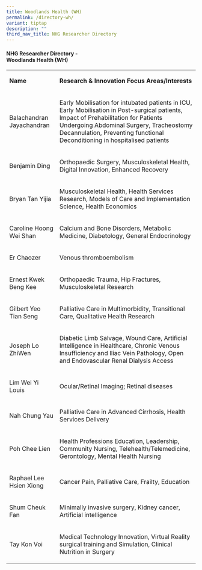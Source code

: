 ```yaml
---
title: Woodlands Health (WH)
permalink: /directory-wh/
variant: tiptap
description: ""
third_nav_title: NHG Researcher Directory
---
```

<h4><strong>NHG Researcher Directory -<br>Woodlands Health (WH)</strong></h4>
<p></p>
<table style="minWidth: 50px">
<colgroup>
<col>
<col>
</colgroup>
<tbody>
<tr>
<td rowspan="1" colspan="1">
<p><strong>Name</strong>
</p>
</td>
<td rowspan="1" colspan="1">
<p><strong>Research&nbsp;&amp; Innovation&nbsp;Focus Areas/Interests</strong>
</p>
</td>
</tr>
<tr>
<td rowspan="1" colspan="1">
<p>Balachandran Jayachandran</p>
</td>
<td rowspan="1" colspan="1">
<p>Early Mobilisation for intubated patients in ICU, Early Mobilisation in
Post-surgical patients, Impact of Prehabilitation for Patients Undergoing
Abdominal Surgery, Tracheostomy Decannulation, Preventing functional Deconditioning
in hospitalised patients</p>
</td>
</tr>
<tr>
<td rowspan="1" colspan="1">
<p>Benjamin Ding</p>
</td>
<td rowspan="1" colspan="1">
<p>Orthopaedic Surgery, Musculoskeletal Health, Digital Innovation, Enhanced
Recovery</p>
</td>
</tr>
<tr>
<td rowspan="1" colspan="1">
<p>Bryan Tan Yijia</p>
</td>
<td rowspan="1" colspan="1">
<p>Musculoskeletal Health, Health Services Research, Models of Care and Implementation
Science, Health Economics</p>
</td>
</tr>
<tr>
<td rowspan="1" colspan="1">
<p>Caroline Hoong Wei Shan</p>
</td>
<td rowspan="1" colspan="1">
<p>Calcium and Bone Disorders, Metabolic Medicine, Diabetology, General Endocrinology</p>
</td>
</tr>
<tr>
<td rowspan="1" colspan="1">
<p>Er Chaozer</p>
</td>
<td rowspan="1" colspan="1">
<p>Venous thromboembolism</p>
</td>
</tr>
<tr>
<td rowspan="1" colspan="1">
<p>Ernest Kwek Beng Kee</p>
</td>
<td rowspan="1" colspan="1">
<p>Orthopaedic Trauma, Hip Fractures, Musculoskeletal Research</p>
</td>
</tr>
<tr>
<td rowspan="1" colspan="1">
<p>Gilbert Yeo Tian Seng</p>
</td>
<td rowspan="1" colspan="1">
<p>Palliative Care in Multimorbidity, Transitional Care, Qualitative Health
Research</p>
</td>
</tr>
<tr>
<td rowspan="1" colspan="1">
<p>Joseph Lo ZhiWen</p>
</td>
<td rowspan="1" colspan="1">
<p>Diabetic Limb Salvage, Wound Care, Artificial Intelligence in Healthcare,
Chronic Venous Insufficiency and Iliac Vein Pathology, Open and Endovascular
Renal Dialysis Access&nbsp;</p>
</td>
</tr>
<tr>
<td rowspan="1" colspan="1">
<p>Lim Wei Yi Louis</p>
</td>
<td rowspan="1" colspan="1">
<p>Ocular/Retinal Imaging; Retinal diseases</p>
</td>
</tr>
<tr>
<td rowspan="1" colspan="1">
<p>Nah Chung Yau</p>
</td>
<td rowspan="1" colspan="1">
<p>Palliative Care in Advanced Cirrhosis, Health Services Delivery</p>
</td>
</tr>
<tr>
<td rowspan="1" colspan="1">
<p>Poh Chee Lien</p>
</td>
<td rowspan="1" colspan="1">
<p>Health Professions Education, Leadership, Community Nursing, Telehealth/Telemedicine,
Gerontology, Mental Health Nursing</p>
</td>
</tr>
<tr>
<td rowspan="1" colspan="1">
<p>Raphael Lee Hsien Xiong</p>
</td>
<td rowspan="1" colspan="1">
<p>Cancer Pain, Palliative Care, Frailty, Education</p>
</td>
</tr>
<tr>
<td rowspan="1" colspan="1">
<p>Shum Cheuk Fan</p>
</td>
<td rowspan="1" colspan="1">
<p>Minimally invasive surgery, Kidney cancer, Artificial intelligence</p>
</td>
</tr>
<tr>
<td rowspan="1" colspan="1">
<p>Tay Kon Voi</p>
</td>
<td rowspan="1" colspan="1">
<p>Medical Technology Innovation, Virtual Reality surgical training and Simulation,
Clinical Nutrition in Surgery</p>
</td>
</tr>
</tbody>
</table>
<p></p>